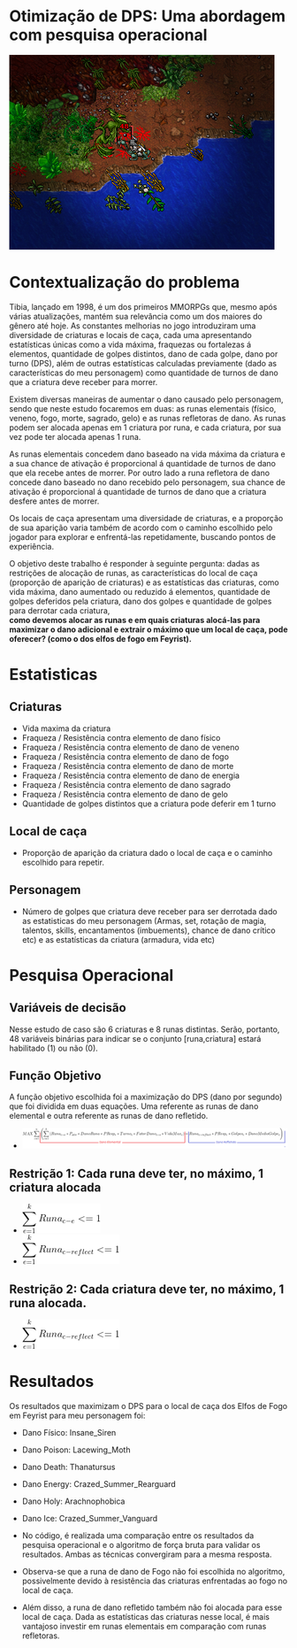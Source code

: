 
# Otimização de DPS: Uma abordagem com pesquisa operacional
![](screenshot1.png)

# Contextualização do problema

Tibia, lançado em 1998, é um dos primeiros MMORPGs que, mesmo após várias atualizações, mantém sua relevância como um dos maiores do gênero até hoje. As constantes melhorias no jogo introduziram uma diversidade de criaturas e locais de caça, cada uma apresentando estatísticas únicas como a vida máxima, fraquezas ou fortalezas á elementos, quantidade de golpes distintos, dano de cada golpe, dano por turno (DPS), além de outras estatísticas calculadas previamente (dado as características do meu personagem) como quantidade de turnos de dano que a criatura deve receber para morrer.

Existem diversas maneiras de aumentar o dano causado pelo personagem, sendo que neste estudo focaremos em duas: as runas elementais (físico, veneno, fogo, morte, sagrado, gelo) e as runas refletoras de dano. As runas podem ser alocada apenas em 1 criatura por runa, e cada criatura, por sua vez pode ter alocada apenas 1 runa.

As runas elementais concedem dano baseado na vida máxima da criatura e a sua chance de ativação é proporcional á quantidade de turnos de dano que ela recebe antes de morrer. Por outro lado a runa refletora de dano concede dano baseado no dano recebido pelo personagem, sua chance de ativação é proporcional á quantidade de turnos de dano que a criatura desfere antes de morrer.

Os locais de caça apresentam uma diversidade de criaturas, e a proporção de sua aparição varia também de acordo com o caminho escolhido pelo jogador para explorar e enfrentá-las repetidamente, buscando pontos de experiência.

O objetivo deste trabalho é responder à seguinte pergunta: dadas as restrições de alocação de runas, as características do local de caça (proporção de aparição de criaturas) e as estatísticas das criaturas, como vida máxima, dano aumentado ou reduzido á elementos, quantidade de golpes deferidos pela criatura, dano dos golpes e quantidade de golpes para derrotar cada criatura,   
**como devemos alocar as runas e em quais criaturas alocá-las para maximizar o dano adicional e extrair o máximo que um local de caça, pode oferecer? (como o dos elfos de fogo em Feyrist).**

# Estatisticas

## Criaturas
- Vida maxima da criatura
- Fraqueza / Resistência contra elemento de dano físico
- Fraqueza / Resistência contra elemento de dano de veneno
- Fraqueza / Resistência contra elemento de dano de fogo
- Fraqueza / Resistência contra elemento de dano de morte
- Fraqueza / Resistência contra elemento de dano de energia
- Fraqueza / Resistência contra elemento de dano sagrado
- Fraqueza / Resistência contra elemento de dano de gelo
- Quantidade de golpes distintos que a criatura pode deferir em 1 turno

## Local de caça
- Proporção de aparição da criatura dado o local de caça e o caminho escolhido para repetir.

## Personagem
- Número de golpes que criatura deve receber para ser derrotada dado as estatisticas do meu personagem (Armas, set, rotação de magia, talentos, skills, encantamentos (imbuements), chance de dano crítico etc) e as estatísticas da criatura (armadura, vida etc)

# Pesquisa Operacional

## Variáveis de decisão
Nesse estudo de caso são 6 criaturas e 8 runas distintas. Serão, portanto, 48 variáveis binárias para indicar se o conjunto [runa,criatura] estará habilitado (1) ou não (0).

## Função Objetivo
A função objetivo escolhida foi a maximização do DPS (dano por segundo) que foi dividida em duas equações. Uma referente as runas de dano elemental e outra referente as runas de dano refletido.
- ![](funcao_objetivo.png)
## Restrição 1: Cada runa deve ter, no máximo, 1 criatura alocada
- ![](eq_restricao1.png)
- ![](eq_restricao1.1.png)
## Restrição 2: Cada criatura deve ter, no máximo, 1 runa alocada.
- ![](eq_restricao1.1.png)

# Resultados
Os resultados que maximizam o DPS para o local de caça dos Elfos de Fogo em Feyrist para meu personagem foi:  
  
- Dano Físico: Insane_Siren  
- Dano Poison: Lacewing_Moth  
- Dano Death: Thanatursus  
- Dano Energy: Crazed_Summer_Rearguard  
- Dano Holy: Arachnophobica  
- Dano Ice: Crazed_Summer_Vanguard  
  
- No código, é realizada uma comparação entre os resultados da pesquisa operacional e o algoritmo de força bruta para validar os resultados. Ambas as técnicas convergiram para a mesma resposta.
- Observa-se que a runa de dano de Fogo não foi escolhida no algoritmo, possivelmente devido à resistência das criaturas enfrentadas ao fogo no local de caça.
- Além disso, a runa de dano refletido também não foi alocada para esse local de caça. Dada as estatísticas das criaturas nesse local, é mais vantajoso investir em runas elementais em comparação com runas refletoras.
